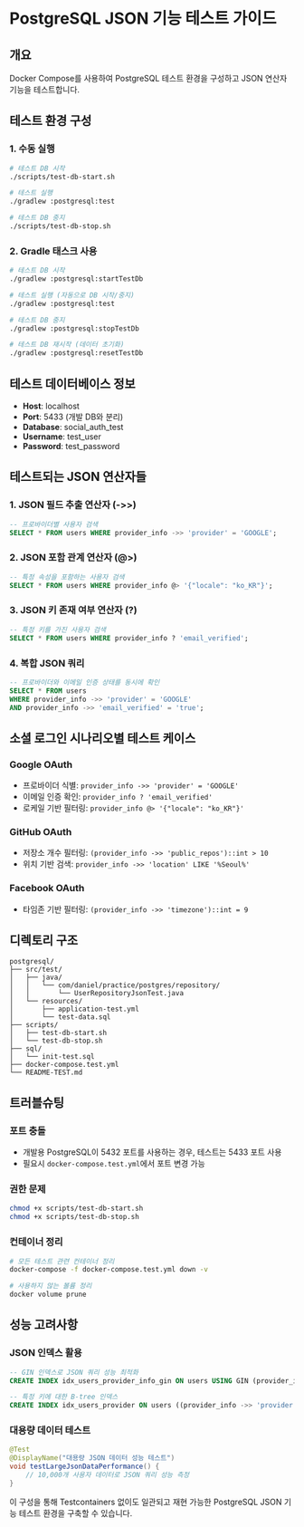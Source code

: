 # PostgreSQL JSON 기능 테스트 가이드

## 개요
Docker Compose를 사용하여 PostgreSQL 테스트 환경을 구성하고 JSON 연산자 기능을 테스트합니다.

## 테스트 환경 구성

### 1. 수동 실행
```bash
# 테스트 DB 시작
./scripts/test-db-start.sh

# 테스트 실행
./gradlew :postgresql:test

# 테스트 DB 중지
./scripts/test-db-stop.sh
```

### 2. Gradle 태스크 사용
```bash
# 테스트 DB 시작
./gradlew :postgresql:startTestDb

# 테스트 실행 (자동으로 DB 시작/중지)
./gradlew :postgresql:test

# 테스트 DB 중지
./gradlew :postgresql:stopTestDb

# 테스트 DB 재시작 (데이터 초기화)
./gradlew :postgresql:resetTestDb
```

## 테스트 데이터베이스 정보
- **Host**: localhost
- **Port**: 5433 (개발 DB와 분리)
- **Database**: social_auth_test
- **Username**: test_user
- **Password**: test_password

## 테스트되는 JSON 연산자들

### 1. JSON 필드 추출 연산자 (->>)
```sql
-- 프로바이더별 사용자 검색
SELECT * FROM users WHERE provider_info ->> 'provider' = 'GOOGLE';
```

### 2. JSON 포함 관계 연산자 (@>)
```sql
-- 특정 속성을 포함하는 사용자 검색
SELECT * FROM users WHERE provider_info @> '{"locale": "ko_KR"}';
```

### 3. JSON 키 존재 여부 연산자 (?)
```sql
-- 특정 키를 가진 사용자 검색
SELECT * FROM users WHERE provider_info ? 'email_verified';
```

### 4. 복합 JSON 쿼리
```sql
-- 프로바이더와 이메일 인증 상태를 동시에 확인
SELECT * FROM users 
WHERE provider_info ->> 'provider' = 'GOOGLE' 
AND provider_info ->> 'email_verified' = 'true';
```

## 소셜 로그인 시나리오별 테스트 케이스

### Google OAuth
- 프로바이더 식별: `provider_info ->> 'provider' = 'GOOGLE'`
- 이메일 인증 확인: `provider_info ? 'email_verified'`
- 로케일 기반 필터링: `provider_info @> '{"locale": "ko_KR"}'`

### GitHub OAuth
- 저장소 개수 필터링: `(provider_info ->> 'public_repos')::int > 10`
- 위치 기반 검색: `provider_info ->> 'location' LIKE '%Seoul%'`

### Facebook OAuth
- 타임존 기반 필터링: `(provider_info ->> 'timezone')::int = 9`

## 디렉토리 구조
```
postgresql/
├── src/test/
│   ├── java/
│   │   └── com/daniel/practice/postgres/repository/
│   │       └── UserRepositoryJsonTest.java
│   └── resources/
│       ├── application-test.yml
│       └── test-data.sql
├── scripts/
│   ├── test-db-start.sh
│   └── test-db-stop.sh
├── sql/
│   └── init-test.sql
├── docker-compose.test.yml
└── README-TEST.md
```

## 트러블슈팅

### 포트 충돌
- 개발용 PostgreSQL이 5432 포트를 사용하는 경우, 테스트는 5433 포트 사용
- 필요시 `docker-compose.test.yml`에서 포트 변경 가능

### 권한 문제
```bash
chmod +x scripts/test-db-start.sh
chmod +x scripts/test-db-stop.sh
```

### 컨테이너 정리
```bash
# 모든 테스트 관련 컨테이너 정리
docker-compose -f docker-compose.test.yml down -v

# 사용하지 않는 볼륨 정리
docker volume prune
```

## 성능 고려사항

### JSON 인덱스 활용
```sql
-- GIN 인덱스로 JSON 쿼리 성능 최적화
CREATE INDEX idx_users_provider_info_gin ON users USING GIN (provider_info);

-- 특정 키에 대한 B-tree 인덱스
CREATE INDEX idx_users_provider ON users ((provider_info ->> 'provider'));
```

### 대용량 데이터 테스트
```java
@Test
@DisplayName("대용량 JSON 데이터 성능 테스트")
void testLargeJsonDataPerformance() {
    // 10,000개 사용자 데이터로 JSON 쿼리 성능 측정
}
```

이 구성을 통해 Testcontainers 없이도 일관되고 재현 가능한 PostgreSQL JSON 기능 테스트 환경을 구축할 수 있습니다.
